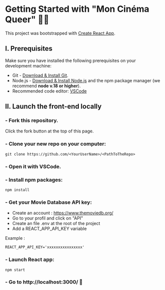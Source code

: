 # Getting Started with "Mon Cinéma Queer" 🏳️‍⚧️

This project was bootstrapped with [Create React App](https://github.com/facebook/create-react-app).

##  I. Prerequisites
Make sure you have installed the following prerequisites on your development machine:

* Git - [Download & Install Git](https://git-scm.com/downloads).
* Node.js - [Download & Install Node.js](https://nodejs.org/en/download/) and the npm package manager (we recommend **node v.18 or higher**).
* Recommended code editor: [VSCode](https://code.visualstudio.com/)

## II. Launch the front-end locally

### - Fork this repository.
Click the fork button at the top of this page.

### - Clone your new repo on your computer:
```
git clone https://github.com/<YourUserName>/<PathToTheRepo>
```

### - Open it with VSCode.

### - Install npm packages:
```
npm install
```
### - Get your Movie Database API key:

* Create an account : https://www.themoviedb.org/ 
* Go to your profil and click on "API"
* Create an file .env at the root of the project
* Add a REACT_APP_API_KEY variable

Example : 
```
REACT_APP_API_KEY='xxxxxxxxxxxxxxxx'
```

### - Launch React app:
```
npm start
```

### - Go to http://localhost:3000/ 🥳